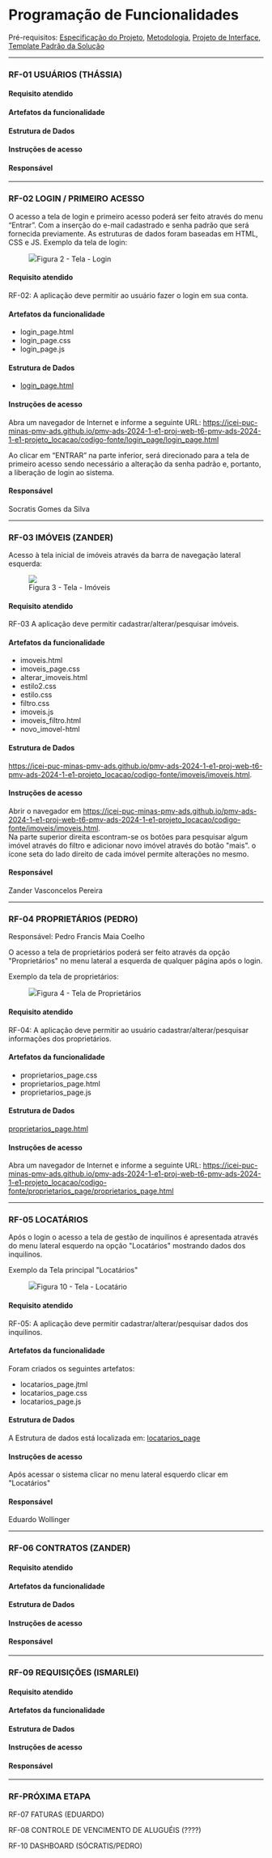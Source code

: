 # Programação de Funcionalidades

Pré-requisitos: [Especificação do Projeto](https://github.com/ICEI-PUC-Minas-PMV-ADS/pmv-ads-2024-1-e1-proj-web-t6-pmv-ads-2024-1-e1-projeto_locacao/blob/main/documentos/02-Especificação%20do%20Projeto.md), [Metodologia](https://github.com/ICEI-PUC-Minas-PMV-ADS/pmv-ads-2024-1-e1-proj-web-t6-pmv-ads-2024-1-e1-projeto_locacao/blob/main/documentos/03-Metodologia.md), [Projeto de Interface](https://github.com/ICEI-PUC-Minas-PMV-ADS/pmv-ads-2024-1-e1-proj-web-t6-pmv-ads-2024-1-e1-projeto_locacao/blob/main/documentos/04-Projeto%20de%20Interface.md), [Template Padrão da Solução](https://github.com/ICEI-PUC-Minas-PMV-ADS/pmv-ads-2024-1-e1-proj-web-t6-pmv-ads-2024-1-e1-projeto_locacao/blob/main/documentos/05-Template%20padrão%20da%20Aplicação.md)



--------------------------------------------------------------------------------------------------------------------

### RF-01 USUÁRIOS (THÁSSIA)

#### Requisito atendido
 

#### Artefatos da funcionalidade
  
#### Estrutura de Dados
  
#### Instruções de acesso

#### Responsável
 

--------------------------------------------------------------------------------------------------------------------

### RF-02 LOGIN / PRIMEIRO ACESSO

O acesso a tela de login e primeiro acesso poderá ser feito através do menu “Entrar”. Com a inserção do e-mail cadastrado e senha padrão que será fornecida previamente. As estruturas de dados foram baseadas em HTML, CSS e JS.
Exemplo da tela de login: 
<figure> 
  <img src="img/login.png"
    <figcaption>Figura 2 - Tela - Login</figcaption>
</figure>

#### Requisito atendido
RF-02: A aplicação deve permitir ao usuário fazer o login em sua conta.

#### Artefatos da funcionalidade
* login_page.html <br>
* login_page.css<br>
* login_page.js<br>

#### Estrutura de Dados
* [login_page.html](https://github.com/ICEI-PUC-Minas-PMV-ADS/pmv-ads-2024-1-e1-proj-web-t6-pmv-ads-2024-1-e1-projeto_locacao/blob/main/codigo-fonte/login_page/login_page.html)     

#### Instruções de acesso
Abra um navegador de Internet e informe a seguinte URL: https://icei-puc-minas-pmv-ads.github.io/pmv-ads-2024-1-e1-proj-web-t6-pmv-ads-2024-1-e1-projeto_locacao/codigo-fonte/login_page/login_page.html

Ao clicar em “ENTRAR” na parte inferior, será direcionado para a tela de primeiro acesso sendo necessário a alteração da senha padrão e, portanto, a liberação de login ao sistema.

#### Responsável
Socratis Gomes da Silva

--------------------------------------------------------------------------------------------------------------------

### RF-03 IMÓVEIS (ZANDER)
 Acesso à tela inicial de imóveis através da barra de navegação lateral esquerda:
 <figure> 
  <img src="img/imoveis.png">
    <figcaption>Figura 3 - Tela - Imóveis</figcaption>
</figure>

  
#### Requisito atendido
   RF-03	A aplicação deve permitir cadastrar/alterar/pesquisar imóveis.
#### Artefatos da funcionalidade
   * imoveis.html
   * imoveis_page.css
   * alterar_imoveis.html
   * estilo2.css
   * estilo.css
   * filtro.css
   * imoveis.js
   * imoveis_filtro.html
   * novo_imovel-html
#### Estrutura de Dados
  https://icei-puc-minas-pmv-ads.github.io/pmv-ads-2024-1-e1-proj-web-t6-pmv-ads-2024-1-e1-projeto_locacao/codigo-fonte/imoveis/imoveis.html.
#### Instruções de acesso
  Abrir o navegador em https://icei-puc-minas-pmv-ads.github.io/pmv-ads-2024-1-e1-proj-web-t6-pmv-ads-2024-1-e1-projeto_locacao/codigo-fonte/imoveis/imoveis.html. <br>
  Na parte superior direita escontram-se os botões para pesquisar algum imóvel através do filtro e adicionar novo imóvel através do botão "mais". o ícone seta do lado direito de cada imóvel permite alterações no mesmo.
#### Responsável
   Zander Vasconcelos Pereira

--------------------------------------------------------------------------------------------------------------------

### RF-04 PROPRIETÁRIOS (PEDRO)

Responsável: Pedro Francis Maia Coelho

O acesso a tela de proprietários poderá ser feito através da opção "Proprietários" no menu lateral a esquerda de qualquer página após o login.

Exemplo da tela de proprietários:
<figure> 
  <img src="img/tela_de_proprietarios.png"
    <figcaption>Figura 4 - Tela de Proprietários</figcaption>
</figure>

#### Requisito atendido

RF-04: A aplicação deve permitir ao usuário cadastrar/alterar/pesquisar informações dos proprietários.

#### Artefatos da funcionalidade

* proprietarios_page.css
* proprietarios_page.html
* proprietarios_page.js

#### Estrutura de Dados

[proprietarios_page.html](https://github.com/ICEI-PUC-Minas-PMV-ADS/pmv-ads-2024-1-e1-proj-web-t6-pmv-ads-2024-1-e1-projeto_locacao/blob/main/codigo-fonte/proprietarios_page/proprietarios_page.html)

#### Instruções de acesso

Abra um navegador de Internet e informe a seguinte URL: https://icei-puc-minas-pmv-ads.github.io/pmv-ads-2024-1-e1-proj-web-t6-pmv-ads-2024-1-e1-projeto_locacao/codigo-fonte/proprietarios_page/proprietarios_page.html



--------------------------------------------------------------------------------------------------------------------

### RF-05 LOCATÁRIOS

Após o login o acesso a tela de gestão de inquilinos é apresentada através do menu lateral esquerdo na opção "Locatários" mostrando dados dos inquilinos.

Exemplo da Tela principal "Locatários"

<figure> 
  <img src="img/locatarios.png"
    <figcaption>Figura 10 - Tela - Locatário</figcaption>
</figure>



#### Requisito atendido

RF-05: A aplicação deve permitir cadastrar/alterar/pesquisar dados dos inquilinos.
 

#### Artefatos da funcionalidade
Foram criados os seguintes artefatos:

* locatarios_page.jtml <br>
* locatarios_page.css <br>
* locatarios_page.js <br>


#### Estrutura de Dados
A Estrutura de dados está localizada em: [locatarios_page](https://github.com/ICEI-PUC-Minas-PMV-ADS/pmv-ads-2024-1-e1-proj-web-t6-pmv-ads-2024-1-e1-projeto_locacao/tree/main/codigo-fonte/locatarios_page)


#### Instruções de acesso

Após acessar o sistema clicar no menu lateral esquerdo clicar em "Locatários"


#### Responsável

Eduardo Wollinger

--------------------------------------------------------------------------------------------------------------------

### RF-06 CONTRATOS (ZANDER)

#### Requisito atendido

#### Artefatos da funcionalidade

#### Estrutura de Dados

#### Instruções de acesso

#### Responsável


--------------------------------------------------------------------------------------------------------------------

### RF-09 REQUISIÇÕES (ISMARLEI)

#### Requisito atendido

#### Artefatos da funcionalidade

#### Estrutura de Dados

#### Instruções de acesso

#### Responsável


--------------------------------------------------------------------------------------------------------------------

### RF-PRÓXIMA ETAPA

RF-07 FATURAS (EDUARDO)

RF-08 CONTROLE DE VENCIMENTO DE ALUGUÉIS (????)

RF-10 DASHBOARD (SÓCRATIS/PEDRO)
